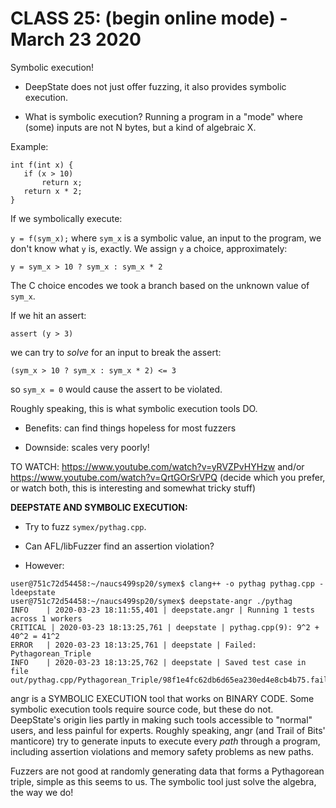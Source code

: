 
# CLASS 25: (begin online mode) - March 23 2020

Symbolic execution!

* DeepState does not just offer fuzzing, it also provides symbolic execution.

* What is symbolic execution?  Running a program in a "mode" where
(some) inputs are not N bytes, but a kind of algebraic X.

Example:

```
int f(int x) {
   if (x > 10)
       return x;
   return x * 2;
}
```

If we symbolically execute:

`y = f(sym_x);`  where `sym_x` is a symbolic value, an input to the
program, we don't know what `y` is, exactly.  We assign `y` a choice,
approximately:

`y = sym_x > 10 ? sym_x : sym_x * 2`

The C choice encodes we took a branch based on the unknown value of
`sym_x`.

If we hit an assert:

`assert (y > 3)`

we can try to _solve_ for  an input to break the assert:

`(sym_x > 10 ? sym_x : sym_x * 2) <= 3`

so `sym_x = 0` would cause the assert to be violated.

Roughly speaking, this is what symbolic execution tools DO.

* Benefits: can find things hopeless for most fuzzers

* Downside:  scales very poorly!

TO WATCH:  https://www.youtube.com/watch?v=yRVZPvHYHzw and/or
https://www.youtube.com/watch?v=QrtGOrSrVPQ (decide which you prefer,
or watch both, this is interesting and somewhat tricky stuff)


**DEEPSTATE AND SYMBOLIC EXECUTION:**

* Try to fuzz `symex/pythag.cpp`.

* Can AFL/libFuzzer find an assertion violation?

* However:

```
user@751c72d54458:~/naucs499sp20/symex$ clang++ -o pythag pythag.cpp -ldeepstate
user@751c72d54458:~/naucs499sp20/symex$ deepstate-angr ./pythag
INFO    | 2020-03-23 18:11:55,401 | deepstate.angr | Running 1 tests across 1 workers
CRITICAL | 2020-03-23 18:13:25,761 | deepstate | pythag.cpp(9): 9^2 + 40^2 = 41^2
ERROR   | 2020-03-23 18:13:25,761 | deepstate | Failed: Pythagorean_Triple
INFO    | 2020-03-23 18:13:25,762 | deepstate | Saved test case in file out/pythag.cpp/Pythagorean_Triple/98f1e4fc62db6d65ea230ed4e8cb4b75.fail
```

angr is a SYMBOLIC EXECUTION tool that works on
BINARY CODE.  Some symbolic execution tools require source code, but
these do not.  DeepState's origin lies partly in making such tools
accessible to "normal" users, and less painful for experts.  Roughly
speaking, angr (and Trail of Bits' manticore) try to generate inputs to execute every
_path_ through a program, including assertion violations and memory
safety problems as new paths.

Fuzzers are not good at randomly generating data that forms a
Pythagorean triple, simple as this seems to us.  The symbolic tool
just solve the algebra, the way we do!
